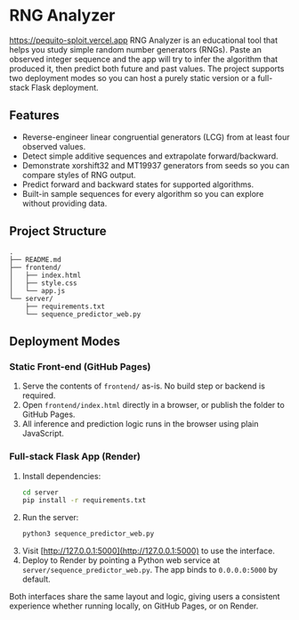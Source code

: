 # RNG Analyzer
https://pequito-sploit.vercel.app
RNG Analyzer is an educational tool that helps you study simple random number generators (RNGs). Paste an observed integer sequence and the app will try to infer the algorithm that produced it, then predict both future and past values. The project supports two deployment modes so you can host a purely static version or a full-stack Flask deployment.

## Features
- Reverse-engineer linear congruential generators (LCG) from at least four observed values.
- Detect simple additive sequences and extrapolate forward/backward.
- Demonstrate xorshift32 and MT19937 generators from seeds so you can compare styles of RNG output.
- Predict forward and backward states for supported algorithms.
- Built-in sample sequences for every algorithm so you can explore without providing data.

## Project Structure
```
.
├── README.md
├── frontend/
│   ├── index.html
│   ├── style.css
│   └── app.js
└── server/
    ├── requirements.txt
    └── sequence_predictor_web.py
```

## Deployment Modes

### Static Front-end (GitHub Pages)
1. Serve the contents of `frontend/` as-is. No build step or backend is required.
2. Open `frontend/index.html` directly in a browser, or publish the folder to GitHub Pages.
3. All inference and prediction logic runs in the browser using plain JavaScript.

### Full-stack Flask App (Render)
1. Install dependencies:
   ```bash
   cd server
   pip install -r requirements.txt
   ```
2. Run the server:
   ```bash
   python3 sequence_predictor_web.py
   ```
3. Visit [http://127.0.0.1:5000](http://127.0.0.1:5000) to use the interface.
4. Deploy to Render by pointing a Python web service at `server/sequence_predictor_web.py`. The app binds to `0.0.0.0:5000` by default.

Both interfaces share the same layout and logic, giving users a consistent experience whether running locally, on GitHub Pages, or on Render.
